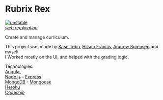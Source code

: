 Rubrix Rex
=============
[![unstable](http://badges.github.io/stability-badges/dist/unstable.svg)](http://github.com/badges/stability-badges) <br>
[*web application*](http://rubrixrex.eric.hosting/) <br>

Create and manage curriculum. <br>

This project was made by [Kase Tebo](https://github.com/KaseKreative), [Hilson Francis](https://github.com/hilsonf), [Andrew Sorensen](https://github.com/SorensenAndrew) and myself. <br>
I Worked mostly on the UI, and helped with the grading logic.

Technologies: <br>
[Angular](https://angularjs.org/) <br>
[Node.js](https://nodejs.org/) - [Express](http://expressjs.com/) <br>
[MongoDB](https://www.mongodb.org/) - [Mongoose](http://mongoosejs.com/) <br>
[Heroku](https://www.heroku.com/) <br>
[Codeship](https://codeship.com/) <br>
